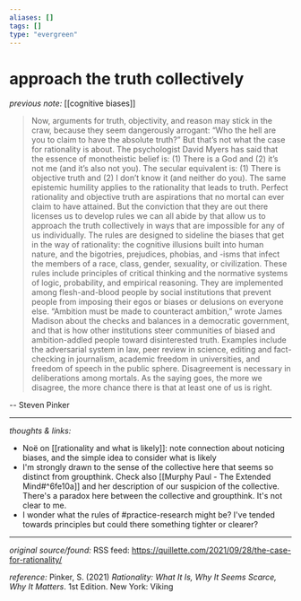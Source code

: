 ```yaml
---
aliases: []
tags: []
type: "evergreen"
---
```


# approach the truth collectively

_previous note:_ [[cognitive biases]]

>  Now, arguments for truth, objectivity, and reason may stick in the craw, because they seem dangerously arrogant: “Who the hell are you to claim to have the absolute truth?” But that’s not what the case for rationality is about. The psychologist David Myers has said that the essence of monotheistic belief is: (1) There is a God and (2) it’s not me (and it’s also not you). The secular equivalent is: (1) There is objective truth and (2) I don’t know it (and neither do you). The same epistemic humility applies to the rationality that leads to truth. Perfect rationality and objective truth are aspirations that no mortal can ever claim to have attained. But the conviction that they are out there licenses us to develop rules we can all abide by that allow us to approach the truth collectively in ways that are impossible for any of us individually.
> The rules are designed to sideline the biases that get in the way of rationality: the cognitive illusions built into human nature, and the bigotries, prejudices, phobias, and -isms that infect the members of a race, class, gender, sexuality, or civilization. These rules include principles of critical thinking and the normative systems of logic, probability, and empirical reasoning. They are implemented among flesh-and-blood people by social institutions that prevent people from imposing their egos or biases or delusions on everyone else. “Ambition must be made to counteract ambition,” wrote James Madison about the checks and balances in a democratic government, and that is how other institutions steer communities of biased and ambition-addled people toward disinterested truth. Examples include the adversarial system in law, peer review in science, editing and fact-checking in journalism, academic freedom in universities, and freedom of speech in the public sphere. Disagreement is necessary in deliberations among mortals. As the saying goes, the more we disagree, the more chance there is that at least one of us is right.

-- Steven Pinker

---

_thoughts & links:_

- Noë on [[rationality and what is likely]]: note connection about noticing biases, and the simple idea to consider what is likely
- I'm strongly drawn to the sense of the collective here that seems so distinct from groupthink. Check also [[Murphy Paul - The Extended Mind#^6fe10a]] and her description of our suspicion of the collective. There's a paradox here between the collective and groupthink. It's not clear to me.
- I wonder what the rules of #practice-research might be? I've tended towards principles but could there something tighter or clearer?



---

_original source/found:_ RSS feed: <https://quillette.com/2021/09/28/the-case-for-rationality/>

_reference:_ Pinker, S. (2021) _Rationality: What It Is, Why It Seems Scarce, Why It Matters_. 1st Edition. New York: Viking
